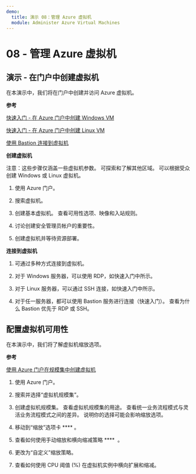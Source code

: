 ```yaml
---
demo:
  title: 演示 08：管理 Azure 虚拟机
  module: Administer Azure Virtual Machines
---
```



# 08 - 管理 Azure 虚拟机

## 演示 - 在门户中创建虚拟机

在本演示中，我们将在门户中创建并访问 Azure 虚拟机。

**参考**

[快速入门 - 在 Azure 门户中创建 Windows VM](https://docs.microsoft.com/azure/virtual-machines/windows/quick-create-portal)

[快速入门 - 在 Azure 门户中创建 Linux VM](https://docs.microsoft.com/azure/virtual-machines/linux/quick-create-portal)

[使用 Bastion 连接到虚拟机](https://learn.microsoft.com/azure/bastion/tutorial-create-host-portal#connect)

**创建虚拟机**

注意：这些步骤仅涵盖一些虚拟机参数。 可探索和了解其他区域。 可以根据受众创建 Windows 或 Linux 虚拟机。

1. 使用 Azure 门户。

1. 搜索虚拟机。 

1. 创建基本虚拟机。 查看可用性选项、映像和入站规则。

1. 讨论创建安全管理员帐户的重要性。

1. 创建虚拟机并等待资源部署。  

**连接到虚拟机**

1. 可通过多种方式连接到虚拟机。 

1. 对于 Windows 服务器，可以使用 RDP，如快速入门中所示。 

1. 对于 Linux 服务器，可以通过 SSH 连接，如快速入门中所示。 

1. 对于任一服务器，都可以使用 Bastion 服务进行连接（快速入门）。 查看为什么 Bastion 优先于 RDP 或 SSH。 

## 配置虚拟机可用性

在本演示中，我们将了解虚拟机缩放选项。

**参考**

[使用 Azure 门户在规模集中创建虚拟机](https://learn.microsoft.com/azure/virtual-machine-scale-sets/flexible-virtual-machine-scale-sets-portal)

1. 使用 Azure 门户。

1. 搜索并选择“虚拟机规模集”。 

1. 创建虚拟机规模集。 查看虚拟机规模集的用途。 查看统一业务流程模式与灵活业务流程模式之间的差异。 说明你的选择可能会影响缩放选项。 

1. 移动到“缩放”选项卡 **** 。 

1. 查看如何使用手动缩放和横向缩减策略 ****  。 

1. 更改为“自定义”缩放策略。 

1. 查看如何使用 CPU 阈值 (%) 在虚拟机实例中横向扩展和缩减。 

